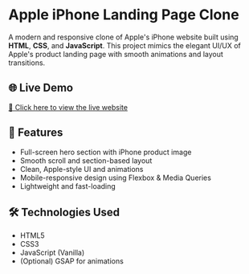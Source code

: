 #  Apple iPhone Landing Page Clone

A modern and responsive clone of Apple's iPhone website built using **HTML**, **CSS**, and **JavaScript**. This project mimics the elegant UI/UX of Apple's product landing page with smooth animations and layout transitions.

## 🌐 Live Demo
[🚀 Click here to view the live website](https://iphone-website-nu-nine.vercel.app/)

## 🌟 Features
- Full-screen hero section with iPhone product image
- Smooth scroll and section-based layout
- Clean, Apple-style UI and animations
- Mobile-responsive design using Flexbox & Media Queries
- Lightweight and fast-loading

## 🛠️ Technologies Used
- HTML5
- CSS3
- JavaScript (Vanilla)
- (Optional) GSAP for animations

